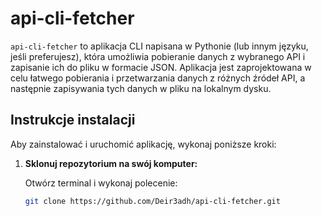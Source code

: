 # api-cli-fetcher
`api-cli-fetcher` to aplikacja CLI napisana w Pythonie (lub innym języku, jeśli preferujesz), która umożliwia pobieranie danych z wybranego API i zapisanie ich do pliku w formacie JSON. Aplikacja jest zaprojektowana w celu łatwego pobierania i przetwarzania danych z różnych źródeł API, a następnie zapisywania tych danych w pliku na lokalnym dysku.

## Instrukcje instalacji

Aby zainstalować i uruchomić aplikację, wykonaj poniższe kroki:

1. **Sklonuj repozytorium na swój komputer:**

   Otwórz terminal i wykonaj polecenie:

   ```bash
   git clone https://github.com/Deir3adh/api-cli-fetcher.git
